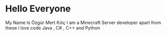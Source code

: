 # Hello Everyone

My Name Is Özgür Mert Kılıç 
I am a Minecraft Server developer
apart from these i love code Java , C# , C++ and Python
